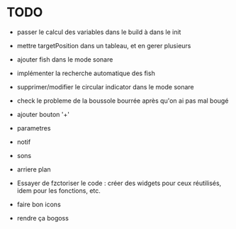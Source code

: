 # TODO

- passer le calcul des variables dans le build à dans le init

- mettre targetPosition dans un tableau, et en gerer plusieurs
- ajouter fish dans le mode sonare
- implémenter la recherche automatique des fish

- supprimer/modifier le circular indicator dans le mode sonare

- check le probleme de la boussole bourrée après qu'on ai pas mal bougé

- ajouter bouton '+'

- parametres

- notif
- sons
- arriere plan

- Essayer de fzctoriser le code : créer des widgets pour ceux réutilisés, idem pour les fonctions, etc.

- faire bon icons
- rendre ça bogoss